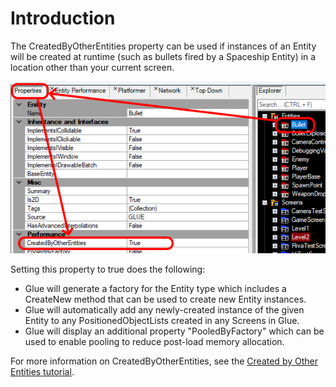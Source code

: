 # Introduction

The CreatedByOtherEntities property can be used if instances of an Entity will be created at runtime (such as bullets fired by a Spaceship Entity) in a location other than your current screen.

![](../../media/2019-07-img_5d38c53bac271.png)

Setting this property to true does the following:

* Glue will generate a factory for the Entity type which includes a CreateNew method that can be used to create new Entity instances.
* Glue will automatically add any newly-created instance of the given Entity to any PositionedObjectLists created in any Screens in Glue.
* Glue will display an additional property "PooledByFactory" which can be used to enable pooling to reduce post-load memory allocation.

For more information on CreatedByOtherEntities, see the [Created by Other Entities tutorial](glue-tutorials-created-by-other-entities.md).
